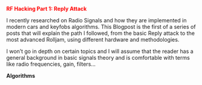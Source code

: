 <span style="color:red">**RF Hacking Part 1: Reply Attack**</span>

I recently researched on Radio Signals and how they are implemented in modern cars and keyfobs algorithms.
This Blogpost is the first of a series of posts that will explain the path I followed, from the basic Reply attack to the most advanced Rolljam, using different hardware and methodologies.     
     
I won’t go in depth on certain topics and I will assume that the reader has a general background in basic signals theory and is comfortable with terms like radio frequencies, gain, filters…     
     
**Algorithms**    
